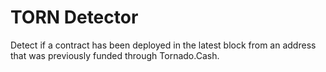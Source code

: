 # TORN Detector

Detect if a contract has been deployed in the latest block from an address that was previously funded through Tornado.Cash.

